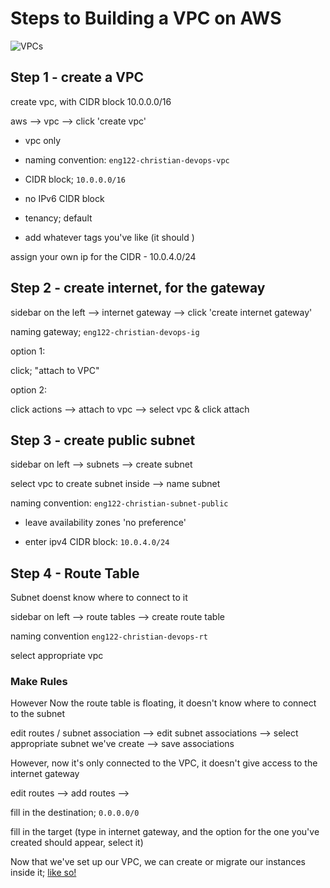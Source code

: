 # Steps to Building a VPC on AWS

![VPCs](https://user-images.githubusercontent.com/47668244/187684716-edce20ab-bf1a-4078-89f2-bb4b153ca13b.png)

## Step 1 - create a VPC

create vpc, with CIDR block 10.0.0.0/16

aws --> vpc --> click 'create vpc'

- vpc only

- naming convention: `eng122-christian-devops-vpc`

- CIDR block; `10.0.0.0/16`

- no IPv6 CIDR block

- tenancy; default

- add whatever tags you've like (it should )

assign your own ip for the CIDR - 10.0.4.0/24

## Step 2 - create internet, for the gateway

sidebar on the left --> internet gateway --> click 'create internet gateway'

naming gateway; `eng122-christian-devops-ig`

option 1: 

click; "attach to VPC"

option 2:

click actions --> attach to vpc --> select vpc & click attach

## Step 3 - create public subnet

sidebar on left --> subnets --> create subnet

select vpc to create subnet inside --> name subnet

naming convention: `eng122-christian-subnet-public`

- leave availability zones 'no preference'

- enter ipv4 CIDR block: `10.0.4.0/24`

## Step 4 - Route Table

Subnet doenst know where to connect to it

sidebar on left --> route tables --> create route table 

naming convention `eng122-christian-devops-rt`

select appropriate vpc



### Make Rules

However Now the route table is floating, it doesn't know where to connect to the subnet

edit routes / subnet association --> edit subnet associations --> select appropriate subnet we've create --> save associations

However, now it's only connected to the VPC, it doesn't give access to the internet gateway

edit routes --> add routes --> 

fill in the destination; `0.0.0.0/0`

fill in the target (type in internet gateway, and the option for the one you've created should appear, select it)

Now that we've set up our VPC, we can create or migrate our instances inside it; [like so!](https://aws.amazon.com/premiumsupport/knowledge-center/move-ec2-instance/)
